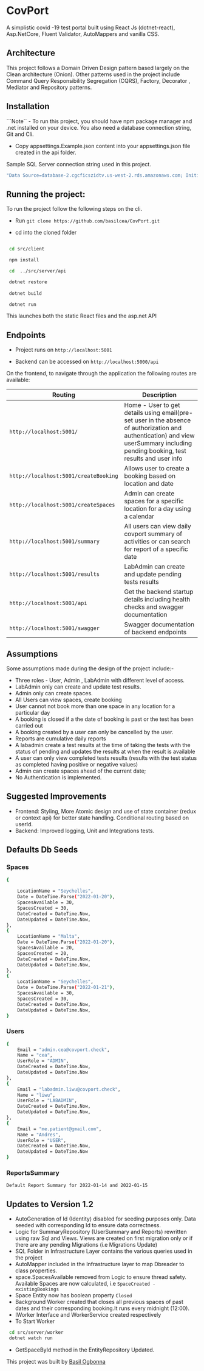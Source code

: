 # CovPort
A simplistic covid -19 test portal built using React Js (dotnet-react), Asp.NetCore, Fluent Validator, AutoMappers and vanilla CSS.

## Architecture
This project follows a Domain Driven Design pattern based largely on the Clean architecture (Onion). Other patterns used in the project include  Command Query Responsibility Segregation (CQRS), Factory,  Decorator , Mediator and Repository patterns.

## Installation

```Note`` - To run this project, you should have npm package manager and  .net installed on your device. You also need a database connection string, Git and Cli.
- Copy appsettings.Example.json content into your appsettings.json file created in the api folder.

Sample SQL Server connection string used in this project.

```bash
"Data Source=database-2.cgcficszidtv.us-west-2.rds.amazonaws.com; Initial Catalog=CovPort; User ID=${userId}; Password=${password};"
```

## Running the project:

To run the project follow the following steps on the cli.

- Run ```git clone https://github.com/basilcea/CovPort.git```

- cd into the cloned folder

```bash

 cd src/client

 npm install

 cd  ../src/server/api

 dotnet restore
 
 dotnet build

 dotnet run

```

This launches both the static React files and the asp.net API




## Endpoints

- Project runs on ```http://localhost:5001``` 

- Backend can be accessed  on ```http://localhost:5000/api```

On the frontend, to navigate through the application the following routes are available:

| Routing              | Description                            |
| -------------------  | -------------------------------------- |
| `http://localhost:5001/`  | Home - User to get details using email(pre-set user in the absence of authorization and authentication) and view userSummary  including  pending booking, test results and user info |
| `http://localhost:5001/createBooking` | Allows user to create a booking based on location and date |
| `http://localhost:5001/createSpaces` | Admin can create spaces for a specific location for a day using a calendar |
| `http://localhost:5001/summary`| All users can view daily covport summary of activities or can search for report of a specific date |
| `http://localhost:5001/results`| LabAdmin can create  and update pending tests results |
| `http://localhost:5001/api`  | Get the backend startup details  including health checks and swagger documentation | 
| `http://localhost:5001/swagger`  | Swagger documentation of backend endpoints | 



## Assumptions 

Some assumptions made during the design of the project include:-
- Three roles - User, Admin , LabAdmin with different level of access. 
- LabAdmin only can create and update test results.
- Admin only can create spaces.
- All Users can view spaces, create booking
- User cannot not book more than one space in any location for a particular day
- A booking is closed if a the date of booking is past or the test has been carried out
- A booking created by a user can only be cancelled by the user.
- Reports are cumulative daily reports
- A labadmin create a test results at the time of taking the tests with the status of pending and updates the results at when the result is available
- A user can only view completed tests results (results with the test status as completed having positive or negative values)
- Admin can create spaces ahead of the current date;
- No Authentication is implemented.



## Suggested Improvements

- Frontend: Styling, More Atomic design and use of state container (redux or context api) for better state handling. Conditional routing based on userId.
- Backend: Improved logging, Unit and Integrations tests.

## Defaults Db Seeds

### Spaces

```bash
{
   
    LocationName = "Seychelles",
    Date = DateTime.Parse("2022-01-20"),
    SpacesAvailable = 30,
    SpacesCreated = 30,
    DateCreated = DateTime.Now,
    DateUpdated = DateTime.Now,
},
{
    LocationName = "Malta",
    Date = DateTime.Parse("2022-01-20"),
    SpacesAvailable = 20,
    SpacesCreated = 20,
    DateCreated = DateTime.Now,
    DateUpdated = DateTime.Now,
},
{
    LocationName = "Seychelles",
    Date = DateTime.Parse("2022-01-21"),
    SpacesAvailable = 30,
    SpacesCreated = 30,
    DateCreated = DateTime.Now,
    DateUpdated = DateTime.Now,
}
```

### Users
```bash
{
    Email = "admin.cea@covport.check",
    Name = "cea",
    UserRole = "ADMIN",
    DateCreated = DateTime.Now,
    DateUpdated = DateTime.Now
},
{
    Email = "labadmin.liwu@covport.check",
    Name = "liwu",
    UserRole = "LABADMIN",
    DateCreated = DateTime.Now,
    DateUpdated = DateTime.Now,
},
{
    Email = "me.patient@gmail.com",
    Name = "Andres",
    UserRole = "USER",
    DateCreated = DateTime.Now,
    DateUpdated = DateTime.Now
}

```
### ReportsSummary
 ```
 Default Report Summary for 2022-01-14 and 2022-01-15
 ```

## Updates to Version 1.2
- AutoGeneration of Id  (Identity) disabled for seeding purposes only. Data seeded with corresponding Id to ensure data correctness.
- Logic for SummaryRepository (UserSummary and Reports) rewritten using raw Sql and Views. Views are created on first migration only or if there are any pending Migrations (i.e Migrations Update)
- SQL Folder in Infrastructure Layer contains the various queries used in the project
- AutoMapper included in the Infrastructure layer to map Dbreader to class properties.
- space.SpacesAvailable removed from Logic to ensure thread safety. Available Spaces are now calculated, i.e ```SpaceCreated - existingBookings```
- Space Entity now has boolean property ```Closed```
- Background Worker created that closes all previous spaces of past dates and their corresponding booking.It runs every midnight (12:00).
- IWorker Interface and WorkerService created respectively
- To Start Worker 
```bash
 cd src/server/worker
 dotnet watch run
```
- GetSpaceById method in the EntityRepository Updated.




This project was built by [Basil Ogbonna](mailto:ogbonna.basil3@gmail.com)
